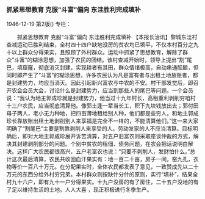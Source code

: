 ### 抓紧思想教育  克服“斗富”偏向  东洼胜利完成填补

1946-12-19
第2版()
专栏：

　　抓紧思想教育  克服“斗富”偏向
    东洼胜利完成填补
    【本报长治讯】黎城东洼村查减运动已胜利结束，全村四十四户缺地没房的贫农均已填平，不仅本村百分之九十以上群众分得果实，且照顾了外村群众。运动中抓紧了思想教育，解除了群众“斗富”的糊涂思想，加强了农民的团结。该村查减开始时，领导上提出“割”尾巴，填窟窿，彻底消灭封建，实现耕者有其田，群众情绪极高，自动串通酝酿，但同时即产生了“斗富”的糊涂思想，许多农民认为凡是富有者与出租土地放账者，都是封建势力，均应当消灭。因此引起新兴富农与中农的不安。村干部发觉后，即召开农会会员大会，讨论什么是封建势力，应当割那些人的尾巴等问题。一个会员说：“我认为地主郭成珍就是封建势力，他当过十九年村长，高租重利剥削穷咱村十三户农民，应当彻底清算他。像郭土逢一辈当长工，积下九块钱放出去；郭付田母子两人，老小无力种地，把四亩薄地租给别人种，他们都是些穷人，和地主郭成珍长靠放账出租土地剥削别人来享福是完全不一样的，不能清算他们。”这一来大家明确了“割尾巴”主要是割靠剥削人来享受的人。劳动发家的人不应当清算。目标明确后，即对大地主郭成珍展开诉苦清算，对五户旧富农则采取座谈仲裁的方式，解决其封建剥削部分的问题。个别中贫农的租佃、债务问题，在农会把话说明白解决。这样广大农民都很高兴，五户老富农也说：“只要不剥削人，发财怕什么。”总计这次最后清算，农民共收回血汗果实有：地一百二十亩，房子一间，窑九孔，衣物等价一百八十万元。在分配果实时，全体农民都发表了意见，一致赞成先以二十万元的东西分给外村穷兄弟。本村群众则按缺什分什的原则，实行“填补”，结果全村九十六户，即有九十一户分得果实。十九户没房的有了房住，二十五户没地的有了足以维持生活的土地。人人大喜  ，现正积极进行冬季生产。
